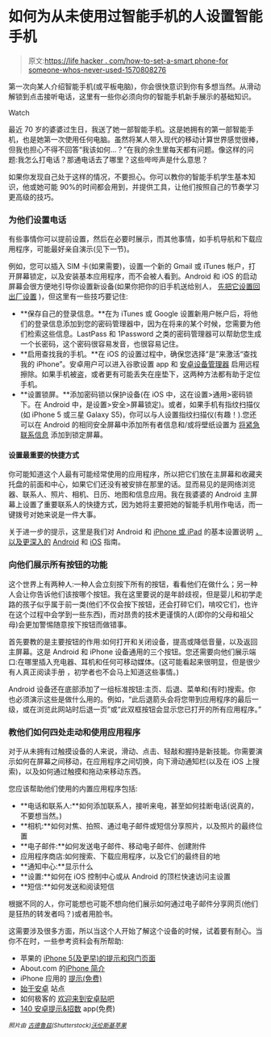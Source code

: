 # 如何为从未使用过智能手机的人设置智能手机

> 原文:[https://life hacker . com/how-to-set-a-smart phone-for someone-whos-never-used-1570808276](https://lifehacker.com/how-to-set-up-a-smartphone-for-someone-whos-never-used-1570808276)

第一次向某人介绍智能手机(或平板电脑)，你会很快意识到你有多想当然。从滑动解锁到点击接听电话，这里有一些你必须向你的智能手机新手展示的基础知识。

Watch

最近 70 岁的婆婆过生日，我送了她一部智能手机。这是她拥有的第一部智能手机，也是她第一次使用任何电脑。虽然将某人带入现代的移动计算世界感觉很棒，但我也担心不得不回答“我该如何…？”在我的余生里每天都有问题。像这样的问题:我怎么打电话？那通电话去了哪里？这些哔哔声是什么意思？

如果你发现自己处于这样的情况，不要担心。你可以教你的智能手机学生基本知识，他或她可能 90%的时间都会用到，并提供工具，让他们按照自己的节奏学习更高级的技巧。

### 为他们设置电话

有些事情你可以提前设置，然后在必要时展示，而其他事情，如手机导航和下载应用程序，可能最好亲自演示(见下一节)。

例如，您可以插入 SIM 卡(如果需要)，设置一个新的 Gmail 或 iTunes 帐户，打开屏幕锁定，以及安装基本应用程序，而不会被人看到。Android 和 iOS 的启动屏幕会很方便地引导你设置新设备(如果你把你的旧手机送给别人， [先把它设置回出厂设置](http://lifehacker.com/how-do-i-securely-erase-my-phone-before-i-sell-it-5808280) )，但这里有一些技巧要记住:

*   **保存自己的登录信息。**在为 iTunes 或 Google 设置新用户帐户后，将他们的登录信息添加到您的密码管理器中，因为在将来的某个时候，您需要为他们检索这些信息。LastPass 和 1Password 之类的密码管理器可以帮助您生成一个长密码，这个密码很容易发音，也很容易记住。
*   **启用查找我的手机。**在 iOS 的设置过程中，确保您选择“是”来激活“查找我的 iPhone”。安卓用户可以进入谷歌设置 app 和 [安卓设备管理器](http://lifehacker.com/android-device-manager-goes-live-finds-and-rings-your-1056347477) 启用远程擦除。如果手机被盗，或者更有可能丢失在座垫下，这两种方法都有助于定位手机。
*   **设置锁屏。**添加密码锁以保护设备(在 iOS 中，这在设置>通用>密码锁下。在 Android 中，是设置>安全>屏幕锁定)。或者，如果手机有指纹扫描仪(如 iPhone 5 或三星 Galaxy S5)，你可以与人设置指纹扫描仪(有趣！).您还可以在 Android 的相同安全屏幕中添加所有者信息和/或将壁纸设置为 [将紧急联系信息](http://lifehacker.com/add-emergency-contact-information-to-your-phones-lock-909275428) 添加到锁定屏幕。

#### 设置最重要的快捷方式

你可能知道这个人最有可能经常使用的应用程序，所以把它们放在主屏幕和收藏夹托盘的前面和中心，如果它们还没有被安排在那里的话。显而易见的是网络浏览器、联系人、照片、相机、日历、地图和信息应用。我在我婆婆的 Android 主屏幕上设置了重要联系人的快捷方式，因为她将主要把她的智能手机用作电话，而一键拨号对她来说是一件大事。

关于进一步的提示，这里是我们对 Android 和 [iPhone 或 iPad](http://lifehacker.com/how-to-set-up-a-new-iphone-ipod-touch-or-ipad-5825052) 的基本设置说明 [，以及更深入的](http://lifehacker.com/how-to-set-up-your-new-android-phone-5827934) [Android](http://lifehacker.com/how-to-set-up-your-new-android-phone-5827934) 和 [iOS](http://lifehacker.com/set-up-and-get-to-know-your-new-iphone-ipad-or-ipod-t-5717449) 指南。

### 向他们展示所有按钮的功能

这个世界上有两种人:一种人会立刻按下所有的按钮，看看他们在做什么；另一种人会让你告诉他们该按哪个按钮。我在这里要说的是年龄歧视，但是婴儿和初学走路的孩子似乎属于前一类(他们不仅会按下按钮，还会打碎它们，啃咬它们，也许在这个过程中会学到一些东西)，而对昂贵的技术更谨慎的人(即你的父母和祖父母)会更加警惕随意按下按钮而做错事。

首先要教的是主要按钮的作用:如何打开和关闭设备，提高或降低音量，以及返回主屏幕。这是 Android 和 iPhone 设备通用的三个按钮。您还需要向他们展示端口:在哪里插入充电器、耳机和任何可移动媒体。(这可能看起来很明显，但是很少有人真正阅读手册 ，初学者也不会马上知道这些事情。)

Android 设备还在底部添加了一组标准按钮:主页、后退、菜单和(有时)搜索。你也必须演示这些是做什么用的。例如，“此后退箭头会将您带到应用程序的最后一级，或在浏览此网站时后退一页”或“此双框按钮会显示您已打开的所有应用程序。”

### 教他们如何四处走动和使用应用程序

对于从未拥有过触摸设备的人来说，滑动、点击、轻敲和握持是新技能。你需要演示如何在屏幕之间移动，在应用程序之间切换，向下滑动通知栏(以及在 iOS 上搜索)，以及如何通过触摸和拖动来移动东西。

您应该帮助他们使用的内置应用程序包括:

*   **电话和联系人:**如何添加联系人，接听来电，甚至如何挂断电话(说真的，不要想当然。)
*   **相机:**如何对焦、拍照、通过电子邮件或短信分享照片，以及照片的最终位置
*   **电子邮件:**如何发送电子邮件、移动电子邮件、创建附件
*   应用程序商店:如何搜索、下载应用程序，以及它们的最终目的地
*   **通知中心:**显示什么
*   **设置:**如何在 iOS 控制中心或从 Android 的顶栏快速访问主设置
*   **短信:**如何发送和阅读短信

根据不同的人，你可能想也可能不想向他们展示如何通过电子邮件分享网页(他们是狂热的转发者吗？)或者用脸书。

这需要涉及很多方面，所以当这个人开始了解这个设备的时候，试着要有耐心。当你不在时，一些参考资料会有所帮助:

*   苹果的 [iPhone 5(及更早)的提示和窍门页面](http://www.apple.com/iphone-5s/tips/)
*   About.com 的[iPhone 简介](http://ipod.about.com/od/introductiontotheiphone/tp/Things-To-Do-With-New-Iphone.htm)
*   iPhone 应用的 [提示(免费)](https://itunes.apple.com/us/app/tips-for-iphone-tricks-secrets/id417181914?mt=8)
*   [始于安卓](http://www.beginandroid.com/index.shtml) 站点
*   如何极客的 [欢迎来到安卓贴吧](http://www.howtogeek.com/163624/welcome-to-android-a-beginners-guide-to-getting-started-with-android/)
*   [140 安卓提示&招数](https://play.google.com/store/apps/details?id=com.androidtips.book) app(免费)

<small>*照片由*</small> [<small>*古德鲁兹*</small>](http://www.shutterstock.com/pic-85987027/stock-photo-young-couple-doing-online-shopping-with-smartphone.html?src=VAMsBd1DNnXLW3RKT4NSTg-1-11)<small>*(Shutterstock)*</small>[<small>*沃伦斯基*</small>](https://www.flickr.com/photos/warrenski/6111967046/sizes/z/)<small></small>*[<small>*苹果*</small>](https://www.apple.com/iphone/)<small></small>*